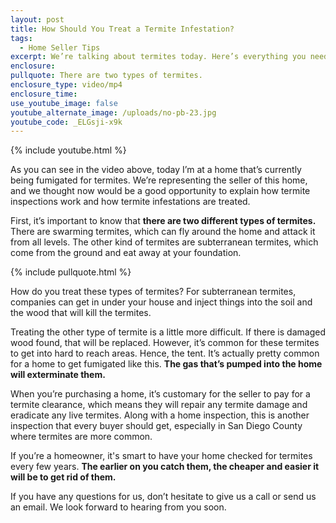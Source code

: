 ```yaml
---
layout: post
title: How Should You Treat a Termite Infestation?
tags:
  - Home Seller Tips
excerpt: We’re talking about termites today. Here’s everything you need to know.
enclosure:
pullquote: There are two types of termites.
enclosure_type: video/mp4
enclosure_time:
use_youtube_image: false
youtube_alternate_image: /uploads/no-pb-23.jpg
youtube_code: _ELGsji-x9k
---
```



{% include youtube.html %}

As you can see in the video above, today I’m at a home that’s currently being fumigated for termites. We’re representing the seller of this home, and we thought now would be a good opportunity to explain how termite inspections work and how termite infestations are treated.

First, it’s important to know that **there are two different types of termites.** There are swarming termites, which can fly around the home and attack it from all levels. The other kind of termites are subterranean termites, which come from the ground and eat away at your foundation.

{% include pullquote.html %}

How do you treat these types of termites? For subterranean termites, companies can get in under your house and inject things into the soil and the wood that will kill the termites.

Treating the other type of termite is a little more difficult. If there is damaged wood found, that will be replaced. However, it’s common for these termites to get into hard to reach areas. Hence, the tent. It’s actually pretty common for a home to get fumigated like this. **The gas that’s pumped into the home will exterminate them.**

When you’re purchasing a home, it’s customary for the seller to pay for a termite clearance, which means they will repair any termite damage and eradicate any live termites. Along with a home inspection, this is another inspection that every buyer should get, especially in San Diego County where termites are more common.

If you’re a homeowner, it's smart to have your home checked for termites every few years. **The earlier on you catch them, the cheaper and easier it will be to get rid of them.**

If you have any questions for us, don’t hesitate to give us a call or send us an email. We look forward to hearing from you soon.